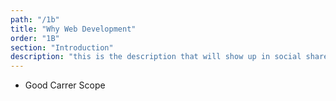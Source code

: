 ```yaml
---
path: "/1b"
title: "Why Web Development"
order: "1B"
section: "Introduction"
description: "this is the description that will show up in social shares"
---
```

* Good Carrer Scope
  

